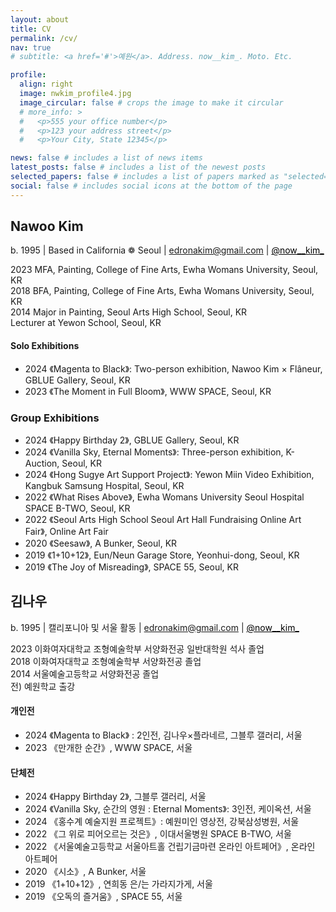 ```yaml
---
layout: about
title: CV
permalink: /cv/
nav: true
# subtitle: <a href='#'>예원</a>. Address. now__kim_. Moto. Etc.

profile:
  align: right
  image: nwkim_profile4.jpg
  image_circular: false # crops the image to make it circular
  # more_info: >
  #   <p>555 your office number</p>
  #   <p>123 your address street</p>
  #   <p>Your City, State 12345</p>

news: false # includes a list of news items
latest_posts: false # includes a list of the newest posts
selected_papers: false # includes a list of papers marked as "selected={true}"
social: false # includes social icons at the bottom of the page
---
```




<!-- ## 개요
* 연락처: [이메일, 전화번호 등] -->


<!-- ## Education -->
<!-- --- -->

## **Nawoo Kim**
b. 1995 | Based in California ❁ Seoul | <a href="mailto:edronakim@gmail.com" style="color: black;">edronakim@gmail.com</a> | <a href="https://www.instagram.com/now__kim_" style="color: black;">@now__kim_</a>

2023 MFA, Painting, College of Fine Arts, Ewha Womans University, Seoul, KR  
2018 BFA, Painting, College of Fine Arts, Ewha Womans University, Seoul, KR  
2014 Major in Painting, Seoul Arts High School, Seoul, KR  
Lecturer at Yewon School, Seoul, KR  

#### Solo Exhibitions  
- 2024 《Magenta to Black》: Two-person exhibition, Nawoo Kim × Flâneur, GBLUE Gallery, Seoul, KR
- 2023 《The Moment in Full Bloom》, WWW SPACE, Seoul, KR

### Group Exhibitions
- 2024 《Happy Birthday 2》, GBLUE Gallery, Seoul, KR  
- 2024 《Vanilla Sky, Eternal Moments》: Three-person exhibition, K-Auction, Seoul, KR  
- 2024 《Hong Sugye Art Support Project》: Yewon Miin Video Exhibition, Kangbuk Samsung Hospital, Seoul, KR  
- 2022 《What Rises Above》, Ewha Womans University Seoul Hospital SPACE B-TWO, Seoul, KR  
- 2022 《Seoul Arts High School Seoul Art Hall Fundraising Online Art Fair》, Online Art Fair  
- 2020 《Seesaw》, A Bunker, Seoul, KR  
- 2019 《1+10+12》, Eun/Neun Garage Store, Yeonhui-dong, Seoul, KR  
- 2019 《The Joy of Misreading》, SPACE 55, Seoul, KR

## **김나우**
b. 1995 | 캘리포니아 및 서울 활동 | <a href="mailto:edronakim@gmail.com" style="color: black;">edronakim@gmail.com</a> | <a href="https://www.instagram.com/now__kim_" style="color: black;">@now__kim_</a>

2023 이화여자대학교 조형예술학부 서양화전공 일반대학원 석사 졸업  
2018 이화여자대학교 조형예술학부 서양화전공 졸업  
2014 서울예술고등학교 서양화전공 졸업  
전\) 예원학교 출강  

#### 개인전
- 2024 《Magenta to Black》 : 2인전, 김나우×플라네르, 그블루 갤러리, 서울
- 2023 《만개한 순간》, WWW SPACE, 서울
 
#### 단체전
- 2024 《Happy Birthday 2》, 그블루 갤러리, 서울
- 2024 《Vanilla Sky, 순간의 영원 : Eternal Moments》: 3인전, 케이옥션, 서울
- 2024 《홍수계 예술지원 프로젝트》: 예원미인 영상전, 강북삼성병원, 서울
- 2022 《그 위로 피어오르는 것은》, 이대서울병원 SPACE B-TWO, 서울
- 2022 《서울예술고등학교 서울아트홀 건립기금마련 온라인 아트페어》, 온라인 아트페어
- 2020 《시소》, A Bunker, 서울
- 2019 《1\+10\+12》, 연희동 은/는 가라지가게, 서울
- 2019 《오독의 즐거움》, SPACE 55, 서울
